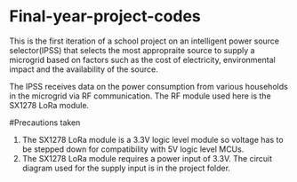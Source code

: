 # Final-year-project-codes
This is the first iteration of a school project on an intelligent power source selector(IPSS) that selects the most appropraite source to supply a microgrid based on factors such as the cost of electricity, environmental impact and the availability of the source.

The IPSS receives data on the power consumption from various households in the microgrid via RF communication. The RF module used here is the SX1278 LoRa module.

#Precautions taken
1. The SX1278 LoRa module is a 3.3V logic level module so voltage has to be stepped down for compatibility with 5V logic level MCUs.
2. The SX1278 LoRa module requires a power input of 3.3V. The circuit diagram used for the supply input is in the project folder.
